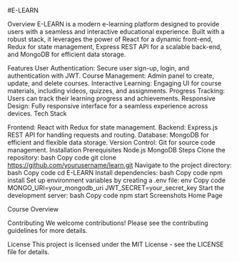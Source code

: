 #E-LEARN

Overview
E-LEARN is a modern e-learning platform designed to provide users with a seamless and interactive educational experience. Built with a robust stack, it leverages the power of React for a dynamic front-end, Redux for state management, Express REST API for a scalable back-end, and MongoDB for efficient data storage.

Features
User Authentication: Secure user sign-up, login, and authentication with JWT.
Course Management: Admin panel to create, update, and delete courses.
Interactive Learning: Engaging UI for course materials, including videos, quizzes, and assignments.
Progress Tracking: Users can track their learning progress and achievements.
Responsive Design: Fully responsive interface for a seamless experience across devices.
Tech Stack

Frontend: React with Redux for state management.
Backend: Express.js REST API for handling requests and routing.
Database: MongoDB for efficient and flexible data storage.
Version Control: Git for source code management.
Installation
Prerequisites
Node.js
MongoDB
Steps
Clone the repository:
bash
Copy code
git clone https://github.com/yourusername/learn.git
Navigate to the project directory:
bash
Copy code
cd E-LEARN
Install dependencies:
bash
Copy code
npm install
Set up environment variables by creating a .env file:
env
Copy code
MONGO_URI=your_mongodb_uri
JWT_SECRET=your_secret_key
Start the development server:
bash
Copy code
npm start
Screenshots
Home Page

Course Overview

Contributing
We welcome contributions! Please see the contributing guidelines for more details.

License
This project is licensed under the MIT License - see the LICENSE file for details.
